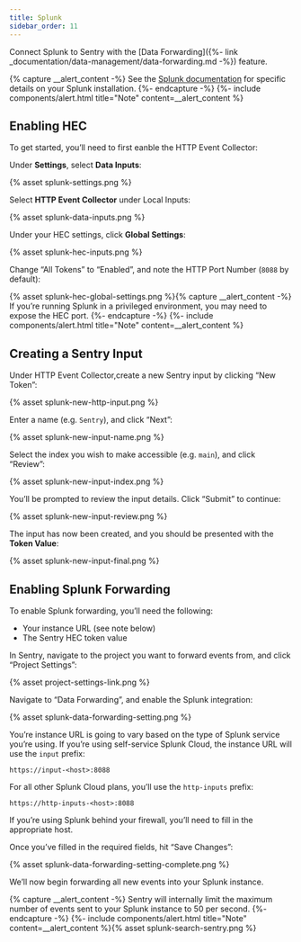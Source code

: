 ```yaml
---
title: Splunk
sidebar_order: 11
---
```


Connect Splunk to Sentry with the [Data Forwarding]({%- link _documentation/data-management/data-forwarding.md -%}) feature.

{% capture __alert_content -%}
See the [Splunk documentation](http://dev.splunk.com/view/event-collector/SP-CAAAE7F) for specific details on your Splunk installation.
{%- endcapture -%}
{%- include components/alert.html
  title="Note"
  content=__alert_content
%}

## Enabling HEC

To get started, you’ll need to first eanble the HTTP Event Collector:

Under **Settings**, select **Data Inputs**:

{% asset splunk-settings.png %}

Select **HTTP Event Collector** under Local Inputs:

{% asset splunk-data-inputs.png %}

Under your HEC settings, click **Global Settings**:

{% asset splunk-hec-inputs.png %}

Change “All Tokens” to “Enabled”, and note the HTTP Port Number (`8088` by default):

{% asset splunk-hec-global-settings.png %}{% capture __alert_content -%}
If you’re running Splunk in a privileged environment, you may need to expose the HEC port.
{%- endcapture -%}
{%- include components/alert.html
  title="Note"
  content=__alert_content
%}

## Creating a Sentry Input

Under HTTP Event Collector,create a new Sentry input by clicking “New Token”:

{% asset splunk-new-http-input.png %}

Enter a name (e.g. `Sentry`), and click “Next”:

{% asset splunk-new-input-name.png %}

Select the index you wish to make accessible (e.g. `main`), and click “Review”:

{% asset splunk-new-input-index.png %}

You’ll be prompted to review the input details. Click “Submit” to continue:

{% asset splunk-new-input-review.png %}

The input has now been created, and you should be presented with the **Token Value**:

{% asset splunk-new-input-final.png %}

## Enabling Splunk Forwarding

To enable Splunk forwarding, you’ll need the following:

-   Your instance URL (see note below)
-   The Sentry HEC token value

In Sentry, navigate to the project you want to forward events from, and click “Project Settings”:

{% asset project-settings-link.png %}

Navigate to “Data Forwarding”, and enable the Splunk integration:

{% asset splunk-data-forwarding-setting.png %}

You’re instance URL is going to vary based on the type of Splunk service you’re using. If you’re using self-service Splunk Cloud, the instance URL will use the `input` prefix:

```
https://input-<host>:8088
```

For all other Splunk Cloud plans, you’ll use the `http-inputs` prefix:

```
https://http-inputs-<host>:8088
```

If you’re using Splunk behind your firewall, you’ll need to fill in the appropriate host.

Once you’ve filled in the required fields, hit “Save Changes”:

{% asset splunk-data-forwarding-setting-complete.png %}

We’ll now begin forwarding all new events into your Splunk instance.

{% capture __alert_content -%}
Sentry will internally limit the maximum number of events sent to your Splunk instance to 50 per second.
{%- endcapture -%}
{%- include components/alert.html
  title="Note"
  content=__alert_content
%}{% asset splunk-search-sentry.png %}
